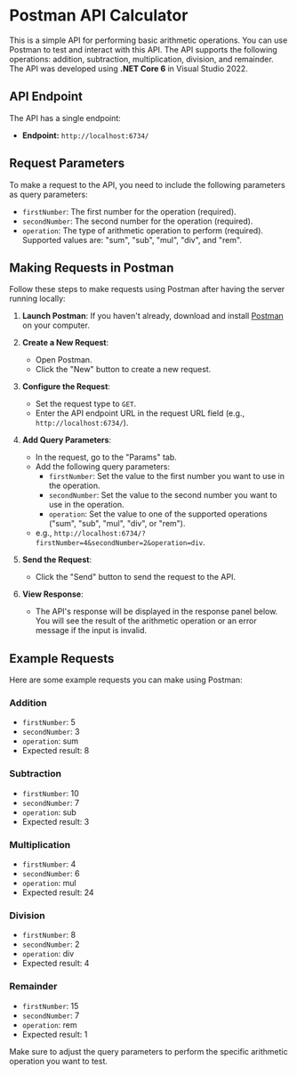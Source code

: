 # Postman API Calculator

This is a simple API for performing basic arithmetic operations. You can use Postman to test and interact with this API. The API supports the following operations: addition, subtraction, multiplication, division, and remainder. The API was developed using **.NET Core 6** in Visual Studio 2022.

## API Endpoint

The API has a single endpoint:

- **Endpoint:** `http://localhost:6734/`

## Request Parameters

To make a request to the API, you need to include the following parameters as query parameters:

- `firstNumber`: The first number for the operation (required).
- `secondNumber`: The second number for the operation (required).
- `operation`: The type of arithmetic operation to perform (required). Supported values are: "sum", "sub", "mul", "div", and "rem".

## Making Requests in Postman

Follow these steps to make requests using Postman after having the server running locally:

1. **Launch Postman**: If you haven't already, download and install [Postman](https://www.postman.com/) on your computer.

2. **Create a New Request**:
   - Open Postman.
   - Click the "New" button to create a new request.

3. **Configure the Request**:
   - Set the request type to `GET`.
   - Enter the API endpoint URL in the request URL field (e.g., `http://localhost:6734/`).

4. **Add Query Parameters**:
   - In the request, go to the "Params" tab.
   - Add the following query parameters:
     - `firstNumber`: Set the value to the first number you want to use in the operation.
     - `secondNumber`: Set the value to the second number you want to use in the operation.
     - `operation`: Set the value to one of the supported operations ("sum", "sub", "mul", "div", or "rem").
   - e.g., `http://localhost:6734/?firstNumber=4&secondNumber=2&operation=div`.

5. **Send the Request**:
   - Click the "Send" button to send the request to the API.

6. **View Response**:
   - The API's response will be displayed in the response panel below. You will see the result of the arithmetic operation or an error message if the input is invalid.

## Example Requests

Here are some example requests you can make using Postman:

### Addition
- `firstNumber`: 5
- `secondNumber`: 3
- `operation`: sum
- Expected result: 8

### Subtraction
- `firstNumber`: 10
- `secondNumber`: 7
- `operation`: sub
- Expected result: 3

### Multiplication
- `firstNumber`: 4
- `secondNumber`: 6
- `operation`: mul
- Expected result: 24

### Division
- `firstNumber`: 8
- `secondNumber`: 2
- `operation`: div
- Expected result: 4

### Remainder
- `firstNumber`: 15
- `secondNumber`: 7
- `operation`: rem
- Expected result: 1

Make sure to adjust the query parameters to perform the specific arithmetic operation you want to test.


